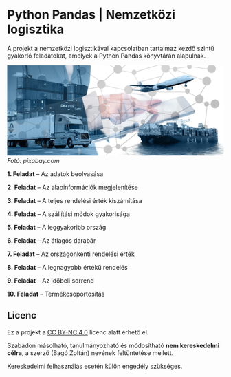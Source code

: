 # Python Pandas | Nemzetközi logisztika

A projekt a nemzetközi logisztikával kapcsolatban tartalmaz kezdő szintű gyakorló feladatokat, amelyek a Python Pandas könyvtárán alapulnak.  

![](logistics.jpg)
*Fotó: pixabay.com*

**1. Feladat** – Az adatok beolvasása

**2. Feladat** – Az alapinformációk megjelenítése

**3. Feladat** – A teljes rendelési érték kiszámítása

**4. Feladat** – A szállítási módok gyakorisága

**5. Feladat** – A leggyakoribb ország

**6. Feladat** – Az átlagos darabár

**7. Feladat** – Az országonkénti rendelési érték

**8. Feladat** – A legnagyobb értékű rendelés

**9. Feladat** – Az időbeli sorrend

**10. Feladat** – Termékcsoportosítás

## Licenc

Ez a projekt a [CC BY-NC 4.0](https://creativecommons.org/licenses/by-nc/4.0/) licenc alatt érhető el.  

Szabadon másolható, tanulmányozható és módosítható **nem kereskedelmi célra**, a szerző (Bagó Zoltán) nevének feltüntetése mellett.

Kereskedelmi felhasználás esetén külön engedély szükséges.
